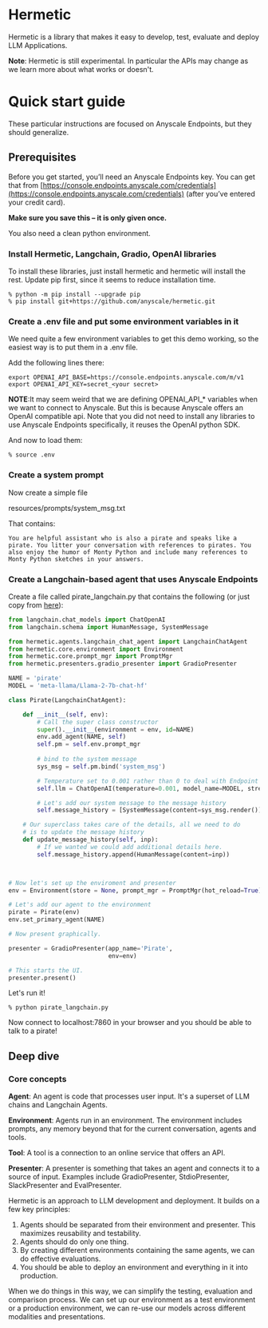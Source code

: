 

# Hermetic

Hermetic is a library that makes it easy to develop, test, evaluate and deploy LLM Applications. 

**Note**: Hermetic is still experimental. In particular the APIs may change as we learn more about what works or doesn't. 


# Quick start guide

These particular instructions are focused on Anyscale Endpoints, but they should generalize.  


## Prerequisites

Before you get started, you’ll need an Anyscale Endpoints key. You can get that from [https://console.endpoints.anyscale.com/credentials](https://console.endpoints.anyscale.com/credentials) (after you’ve entered your credit card). 

__Make sure you save this – it is only given once.__

You also need a clean python environment. 


### Install Hermetic, Langchain, Gradio, OpenAI libraries

To install these libraries, just install hermetic and hermetic will install the rest. Update pip first, since it seems to reduce installation time. 


```
% python -m pip install --upgrade pip
% pip install git+https://github.com/anyscale/hermetic.git
```



### Create a .env file and put some environment variables in it

We need quite a few environment variables to get this demo working, so the easiest way is to put them in a .env file.

Add the following lines there: 

```
export OPENAI_API_BASE=https://console.endpoints.anyscale.com/m/v1
export OPENAI_API_KEY=secret_<your secret> 
```

__NOTE__:It may seem weird that we are defining OPENAI_API_* variables when we want to connect to Anyscale. But this is because Anyscale offers an OpenAI compatible api. Note that you did not need to install any libraries to use Anyscale Endpoints specifically, it reuses the OpenAI python SDK. 

And now to load them: 

```
% source .env
```



### Create a system prompt

Now  create a simple file 

resources/prompts/system_msg.txt

That contains:


```
You are helpful assistant who is also a pirate and speaks like a pirate. You litter your conversation with references to pirates. You also enjoy the humor of Monty Python and include many references to Monty Python sketches in your answers.  
```



### Create a Langchain-based agent that uses Anyscale Endpoints

Create a file called pirate_langchain.py that contains the following (or just copy from [here](https://github.com/anyscale/hermetic/blob/main/example_projects/pirate/pirate_langchain.py)): 


```python
from langchain.chat_models import ChatOpenAI
from langchain.schema import HumanMessage, SystemMessage

from hermetic.agents.langchain_chat_agent import LangchainChatAgent
from hermetic.core.environment import Environment
from hermetic.core.prompt_mgr import PromptMgr
from hermetic.presenters.gradio_presenter import GradioPresenter

NAME = 'pirate'
MODEL = 'meta-llama/Llama-2-7b-chat-hf'

class Pirate(LangchainChatAgent):

    def __init__(self, env):
        # Call the super class constructor
        super().__init__(environment = env, id=NAME)
        env.add_agent(NAME, self)
        self.pm = self.env.prompt_mgr
        
        # bind to the system message
        sys_msg = self.pm.bind('system_msg')

        # Temperature set to 0.001 rather than 0 to deal with Endpoint bug. 
        self.llm = ChatOpenAI(temperature=0.001, model_name=MODEL, streaming=True)

        # Let's add our system message to the message history
        self.message_history = [SystemMessage(content=sys_msg.render())]

    # Our superclass takes care of the details, all we need to do
    # is to update the message history
    def update_message_history(self, inp): 
        # If we wanted we could add additional details here. 
        self.message_history.append(HumanMessage(content=inp))



# Now let's set up the enviroment and presenter
env = Environment(store = None, prompt_mgr = PromptMgr(hot_reload=True))

# Let's add our agent to the environment
pirate = Pirate(env)
env.set_primary_agent(NAME)

# Now present graphically. 

presenter = GradioPresenter(app_name='Pirate', 
                            env=env)

# This starts the UI. 
presenter.present()
```

Let's run it! 

```
% python pirate_langchain.py
```

Now connect to localhost:7860 in your browser and you should be able to talk to a pirate! 

## Deep dive

### Core concepts

__Agent__: An agent is code that processes user input. It's a superset of LLM chains and Langchain Agents. 

__Environment__: Agents run in an environment. The environment includes prompts, any memory beyond that for the current conversation, agents and tools. 

__Tool__: A tool is a connection to an online service that offers an API. 

__Presenter__: A presenter is something that takes an agent and connects it to a source of input. Examples include GradioPresenter, StdioPresenter, SlackPresenter and EvalPresenter. 

Hermetic is an approach to LLM development and deployment. It builds on a few key principles: 

1. Agents should be separated from their environment and presenter. This maximizes reusability and testability. 
2. Agents should do only one thing. 
3. By creating different environments containing the same agents, we can do effective evaluations. 
4. You should be able to deploy an environment and everything in it into production. 

When we do things in this way, we can simplify the testing, evaluation and comparison process. We can set up our environment as a test environment or a production environment, we can re-use our models across different modalities and presentations. 
